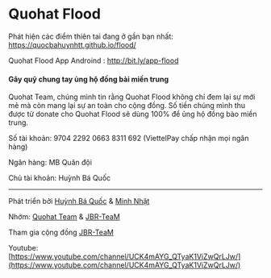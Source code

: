 # Quohat Flood

Phát hiện các điểm thiên tai đang ở gần bạn nhất: https://quocbahuynhtt.github.io/flood/

Quohat Flood App Androind : http://bit.ly/app-flood

#### Gây quỹ chung tay ủng hộ đồng bài miền trung

Quohat Team, chúng mình tin rằng Quohat Flood không chỉ đem lại sự mới mẻ mà còn mang lại sự an toàn cho cộng đồng. Số tiền chúng mình thu được từ donate cho Quohat Flood sẽ dùng 100% để ủng hộ đồng bào miền trung.

Số tài khoản: 9704 2292 0663 8311 692
(ViettelPay chấp nhận mọi ngân hàng)

Ngân hàng: MB Quân đội

Chủ tài khoản: Huỳnh Bá Quốc

---

Phát triển bởi [Huỳnh Bá Quốc](https://www.facebook.com/quocbahuynhtt/) & [Minh Nhật](https://nhatminhbui.github.io)

Nhớm: [Quohat Team](https://www.facebook.com/quohat/) & [JBR-TeaM](https://www.facebook.com/jbrteam2/)

Tham gia cộng đồng [JBR-TeaM](https://www.facebook.com/groups/jbrteam/)

Youtube: [https://www.youtube.com/channel/UCK4mAYG_QTyaK1ViZwQrLJw/](https://www.youtube.com/channel/UCK4mAYG_QTyaK1ViZwQrLJw/)
